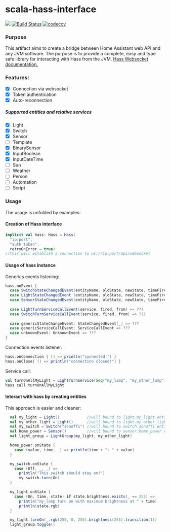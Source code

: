 # scala-hass-interface
[![](https://jitpack.io/v/edobrb/scala-hass-interface.svg)](https://jitpack.io/#edobrb/scala-hass-interface)
[![Build Status](https://travis-ci.com/edobrb/scala-hass-interface.svg?branch=master)](https://travis-ci.com/edobrb/scala-hass-interface)
[![codecov](https://codecov.io/gh/edobrb/scala-hass-interface/branch/master/graph/badge.svg)](https://codecov.io/gh/edobrb/scala-hass-interface)
### Purpose
This artifact aims to create a bridge between Home Assistant web API and any JVM software.
The purpose is to provide a complete, easy and type safe library for interacting with Hass from the JVM.
[Hass Websocket documentation.](https://developers.home-assistant.io/docs/api/websocket/)

### Features:
- [x] Connection via websocket
- [x] Token authentication
- [x] Auto-reconnection
##### Supported entities and relative services
- [x] Light
- [x] Switch
- [x] Sensor
- [ ] Template
- [x] BinarySensor
- [x] InputBoolean
- [x] InputDateTime
- [ ] Sun
- [ ] Weather
- [ ] Person
- [ ] Automation
- [ ] Script

### Usage

The usage is unfolded by examples:

#### Creation of Hass interface
```scala
implicit val hass: Hass = Hass(
  "ip:port", 
  "auth token", 
  retryOnError = true) 
//this will establish a connection to ws://ip:port/api/websocket
```

#### Usage of hass instance
Generics events listening:
```scala
hass.onEvent {
  case SwitchStateChangedEvent(entityName, oldState, newState, timeFired, origin) => ???
  case LightStateChangedEvent (entityName, oldState, newState, timeFired, origin) => ???
  case SensorStateChangedEvent(entityName, oldState, newState, timeFired, origin) => ???
 
  case LightTurnServiceCallEvent(service, fired, from) => ???
  case SwitchTurnServiceCallEvent(service, fired, from) => ???
 
  case genericStateChangeEvent: StateChangedEvent[_] => ???
  case genericServiceCallEvent: ServiceCallEvent => ???
  case unknownEvent: UnknownEvent => ???
}
```
Connection events listener:
```scala
hass.onConnection { () => println("connected!") }
hass.onClose{ () => println("connectino closed!") }
```
Service call:
```scala
val turnOnAllMyLight = LightTurnService(Seq("my_lamp", "my_other_lamp"), On).brightness(255)
hass call turnOnAllMyLight
```

#### Interact with hass by creating entities
This approach is easier and cleaner:
```scala
  val my_light = Light()            //will bound to light.my_light entity
  val my_other_light = Light()      //will bound to light.my_other_light entity
  val my_switch = Switch("sonoff1") //will bound to switch.sonoff1 entity
  val home_power = Sensor()         //will bound to sensor.home_power entity
  val light_group = LightGroup(my_light, my_other_light)

  home_power.onState {
    case (value, time, _) => println(time + ": " + value)
  }

  my_switch.onState {
    case (Off, _, _) => 
      println("This switch should stay on!")
      my_switch.turn(On)
  }

  my_light.onState {
    case (On, time, state) if state.brightness.exists(_ == 255) => 
      println("my_lamp turn on with maximum brightness at " + time)
      println(state.rgb)
  }

  my_light.turnOn(_.rgb(255, 0, 255).brightness(255).transition(1))
  light_group.toggle()
```